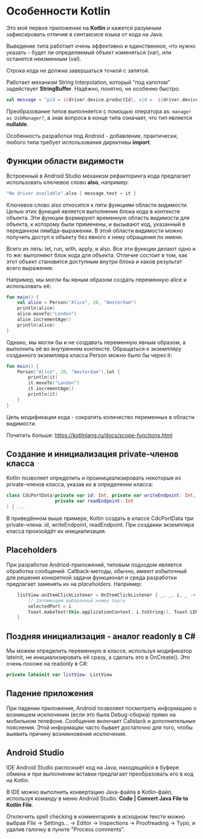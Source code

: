 # Особенности Kotlin

Это моё первое приложение на **Kotlin** и кажется разумным зафиксировать отличия в синтаксисе языка от кода на Java.

Выведение типа работает очень эффективно и единственное, что нужно указать - будет ли определяемый объект изменяться (var), или останется неизменным (val).

Строка кода не должна завершаться точкой с запятой.

Работает механизм String Interpolation, который "под капотом" задействует **StringBuffer**. Надёжно, понятно, не особенно быстро:

``` kotlin
val message = "pid = ${driver.device.productId}, vid =  ${driver.device.vendorId}, Name = ${driver.device.deviceName}"
```

Преобразование типов выполняется с помощью оператора as: `manager as UsbManager?`, а знак вопроса в конце типа означает, что тип является **nullable**.

Особенность разработки под Android - добавление, практически, любого типа требует использования директивы **import**.

## Функции области видимости

Встроенный в Android Studio механизм рефакторинга кода предлагает использовать ключевое слово **also**, например:

``` kt
"No driver available".also { message.text = it }
```

Ключевое слово also относится к пяти функциям области видимости. Целью этих функций является выполнение блока кода в контексте объекта. Эти функции формируют временную область видимости для объекта, к которому были применены, и вызывают код, указанный в переданном лямбда-выражении. В этой области видимости можно получить доступ к объекту без явного к нему обращения по имени.

Всего их пять: let, run, with, apply, и also. Все эти функции делают одно и то же: выполняют блок кода для объекта. Отличие состоит в том, как этот объект становится доступным внутри блока и каков результат всего выражения.

Например, мы могли бы явным образом создать переменную alice и использовать её:

``` kt
fun main() {
    val alice = Person("Alice", 20, "Amsterdam")
    println(alice)
    alice.moveTo("London")
    alice.incrementAge()
    println(alice)
}
```

Однако, мы могли бы и не создавать переменную явным образом, а выполнить её во внутреннем контексте. Обращаться к экземпляру созданного экземпляра класса Person можно было бы через it:

``` kt
fun main() {
    Person("Alice", 20, "Amsterdam").let {
        println(it)
        it.moveTo("London")
        it.incrementAge()
        println(it)
    }
}
```

Цель модификации кода - сократить количество переменных в области видимости.

Почитать больше: https://kotlinlang.ru/docs/scope-functions.html

## Создание и инициализация private-членов класса

Kotlin позволяет определить и проинициализировать некоторые из private-членов класса, указав их в определении класса:

``` kt
class CdcPortData(private var id: Int, private var writeEndpoint: Int,
                  private var readEndpoint: Int
) { ...
```

В приведённом выше примере, Kotlin создать в классе CdcPortData три private-члена: id, writeEndpoint, readEndpoint. При создании экземпляра класса произойдёт их инициализация.

## Placeholders

При разработке Andriod-приложений, типовым подходом является обработка сообщений. Callback-методы, обычно, имеют избыточный для решения конкретной задачи функционал и среда разработки предлагает заменять их на _placeholders_. Например:

``` kt
    listView.onItemClickListener = OnItemClickListener { _, _, i, _ ->
        // Запоминаем выборанный номер порта
        selectedPort = i
        Toast.makeText(this.applicationContext, i.toString(), Toast.LENGTH_LONG).show()
    }
```

## Поздняя инициализация - аналог readonly в C\#

Мы можем определить переменную в классе, используя модификатор lateinit, не инициализировать её сразу, а сделать это в OnCreate(). Это очень похоже на readonly в C\#:

``` kt
private lateinit var listView: ListView
```

## Падение приложения

При падении приложения, Android позволяет посмотреть информацию о возникшем исключении (если это была Debug-сборка) прямо на мобильном телефоне. Сообщение включает Callstack и дополнительные пояснения. Этой информации часто бывает достаточно для того, чтобы выявить причину возникновения исключения.

## Android Studio

IDE Android Studio распознаёт код на Java, находящийся в буфере обмена и при выполнении вставки предлагает преобразовать его в код на Kotlin.

В IDE можно выполнить конвертацию Java-файла в Kotlin-файл, используя команду в меню Android Studio: **Code | Convert Java File to Kotlin File**.

Отключить spell checking в комментариях в исходном тексте можно выбрав File -> Settings... -> Editor -> Inspections -> Proofreading -> Typo, и удалив галочку в пункте "Process comments".
